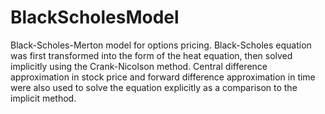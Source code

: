 # BlackScholesModel
Black-Scholes-Merton model for options pricing.
Black-Scholes equation was first transformed into the form of the heat equation, then solved implicitly using the Crank-Nicolson method. Central difference approximation in stock price and forward difference approximation in time were also used to solve the equation explicitly as a comparison to the implicit method. 
